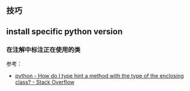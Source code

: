 ## 技巧

## install specific python version

### 在注解中标注正在使用的类
参考：
- [python - How do I type hint a method with the type of the enclosing class? - Stack Overflow](https://stackoverflow.com/questions/33533148/how-do-i-type-hint-a-method-with-the-type-of-the-enclosing-class)

